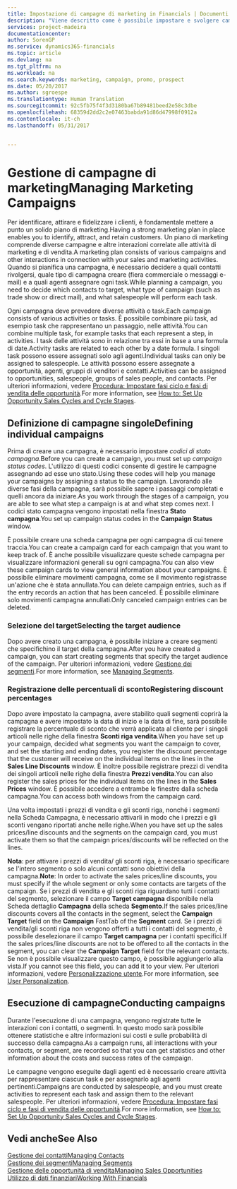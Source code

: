 ```yaml
---
title: Impostazione di campagne di marketing in Financials | Documenti Microsoft
description: "Viene descritto come è possibile impostare e svolgere campagne di marketing in Dynamics 365 for Financials"
services: project-madeira
documentationcenter: 
author: SorenGP
ms.service: dynamics365-financials
ms.topic: article
ms.devlang: na
ms.tgt_pltfrm: na
ms.workload: na
ms.search.keywords: marketing, campaign, promo, prospect
ms.date: 05/20/2017
ms.author: sgroespe
ms.translationtype: Human Translation
ms.sourcegitcommit: 92c5fb75f4f3d3180ba67b89481beed2e58c3dbe
ms.openlocfilehash: 68359d2dd2c2e07463babda91d86d47998f0912a
ms.contentlocale: it-ch
ms.lasthandoff: 05/31/2017


---
```

# <a name="managing-marketing-campaigns"></a><span data-ttu-id="88d5a-103">Gestione di campagne di marketing</span><span class="sxs-lookup"><span data-stu-id="88d5a-103">Managing Marketing Campaigns</span></span>
<span data-ttu-id="88d5a-104">Per identificare, attirare e fidelizzare i clienti, è fondamentale mettere a punto un solido piano di marketing.</span><span class="sxs-lookup"><span data-stu-id="88d5a-104">Having a strong marketing plan in place enables you to identify, attract, and retain customers.</span></span> <span data-ttu-id="88d5a-105">Un piano di marketing comprende diverse campagne e altre interazioni correlate alle attività di marketing e di vendita.</span><span class="sxs-lookup"><span data-stu-id="88d5a-105">A marketing plan consists of various campaigns and other interactions in connection with your sales and marketing activities.</span></span> <span data-ttu-id="88d5a-106">Quando si pianifica una campagna, è necessario decidere a quali contatti rivolgersi, quale tipo di campagna creare (fiera commerciale o messaggi e-mail) e a quali agenti assegnare ogni task.</span><span class="sxs-lookup"><span data-stu-id="88d5a-106">While planning a campaign, you need to decide which contacts to target, what type of campaign (such as trade show or direct mail), and what salespeople will perform each task.</span></span>

<span data-ttu-id="88d5a-107">Ogni campagna deve prevedere diverse attività o task.</span><span class="sxs-lookup"><span data-stu-id="88d5a-107">Each campaign consists of various activities or tasks.</span></span> <span data-ttu-id="88d5a-108">È possibile combinare più task, ad esempio task che rappresentano un passaggio, nelle attività.</span><span class="sxs-lookup"><span data-stu-id="88d5a-108">You can combine multiple task, for example tasks that each represent a step, in activities.</span></span> <span data-ttu-id="88d5a-109">I task delle attività sono in relazione tra essi in base a una formula di date.</span><span class="sxs-lookup"><span data-stu-id="88d5a-109">Activity tasks are related to each other by a date formula.</span></span> <span data-ttu-id="88d5a-110">I singoli task possono essere assegnati solo agli agenti.</span><span class="sxs-lookup"><span data-stu-id="88d5a-110">Individual tasks can only be assigned to salespeople.</span></span> <span data-ttu-id="88d5a-111">Le attività possono essere assegnate a opportunità, agenti, gruppi di venditori e contatti.</span><span class="sxs-lookup"><span data-stu-id="88d5a-111">Activities can be assigned to opportunities, salespeople, groups of sales people, and contacts.</span></span> <span data-ttu-id="88d5a-112">Per ulteriori informazioni, vedere [Procedura: Impostare fasi ciclo e fasi di vendita delle opportunità](marketing-how-setup-opportunity-sales-cycles-stages.md).</span><span class="sxs-lookup"><span data-stu-id="88d5a-112">For more information, see [How to: Set Up Opportunity Sales Cycles and Cycle Stages](marketing-how-setup-opportunity-sales-cycles-stages.md).</span></span>

## <a name="defining-individual-campaigns"></a><span data-ttu-id="88d5a-113">Definizione di campagne singole</span><span class="sxs-lookup"><span data-stu-id="88d5a-113">Defining individual campaigns</span></span>
<span data-ttu-id="88d5a-114">Prima di creare una campagna, è necessario impostare *codici di stato campagna*.</span><span class="sxs-lookup"><span data-stu-id="88d5a-114">Before you can create a campaign, you must set up *campaign status codes*.</span></span> <span data-ttu-id="88d5a-115">L'utilizzo di questi codici consente di gestire le campagne assegnando ad esse uno stato.</span><span class="sxs-lookup"><span data-stu-id="88d5a-115">Using these codes will help you manage your campaigns by assigning a status to the campaign.</span></span> <span data-ttu-id="88d5a-116">Lavorando alle diverse fasi della campagna, sarà possibile sapere i passaggi completati e quelli ancora da iniziare.</span><span class="sxs-lookup"><span data-stu-id="88d5a-116">As you work through the stages of a campaign, you are able to see what step a campaign is at and what step comes next.</span></span> <span data-ttu-id="88d5a-117">I codici stato campagna vengono impostati nella finestra **Stato campagna**.</span><span class="sxs-lookup"><span data-stu-id="88d5a-117">You set up campaign status codes in the **Campaign Status** window.</span></span>

<span data-ttu-id="88d5a-118">È possibile creare una scheda campagna per ogni campagna di cui tenere traccia.</span><span class="sxs-lookup"><span data-stu-id="88d5a-118">You can create a campaign card for each campaign that you want to keep track of.</span></span> <span data-ttu-id="88d5a-119">È anche possibile visualizzare queste schede campagna per visualizzare informazioni generali su ogni campagna.</span><span class="sxs-lookup"><span data-stu-id="88d5a-119">You can also view these campaign cards to view general information about your campaigns.</span></span>
<span data-ttu-id="88d5a-120">È possibile eliminare movimenti campagna, come se il movimento registrasse un'azione che è stata annullata.</span><span class="sxs-lookup"><span data-stu-id="88d5a-120">You can delete campaign entries, such as if the entry records an action that has been canceled.</span></span> <span data-ttu-id="88d5a-121">È possibile eliminare solo movimenti campagna annullati.</span><span class="sxs-lookup"><span data-stu-id="88d5a-121">Only canceled campaign entries can be deleted.</span></span>

### <a name="selecting-the-target-audience"></a><span data-ttu-id="88d5a-122">Selezione del target</span><span class="sxs-lookup"><span data-stu-id="88d5a-122">Selecting the target audience</span></span>
<span data-ttu-id="88d5a-123">Dopo avere creato una campagna, è possibile iniziare a creare segmenti che specifichino il target della campagna.</span><span class="sxs-lookup"><span data-stu-id="88d5a-123">After you have created a campaign, you can start creating segments that specify the target audience of the campaign.</span></span> <span data-ttu-id="88d5a-124">Per ulteriori informazioni, vedere [Gestione dei segmenti](marketing-segments.md).</span><span class="sxs-lookup"><span data-stu-id="88d5a-124">For more information, see [Managing Segments](marketing-segments.md).</span></span>

### <a name="registering-discount-percentages"></a><span data-ttu-id="88d5a-125">Registrazione delle percentuali di sconto</span><span class="sxs-lookup"><span data-stu-id="88d5a-125">Registering discount percentages</span></span>
<span data-ttu-id="88d5a-126">Dopo avere impostato la campagna, avere stabilito quali segmenti coprirà la campagna e avere impostato la data di inizio e la data di fine, sarà possibile registrare la percentuale di sconto che verrà applicata al cliente per i singoli articoli nelle righe della finestra **Sconti riga vendita**.</span><span class="sxs-lookup"><span data-stu-id="88d5a-126">When you have set up your campaign, decided what segments you want the campaign to cover, and set the starting and ending dates, you register the discount percentage that the customer will receive on the individual items on the lines in the **Sales Line Discounts** window.</span></span> <span data-ttu-id="88d5a-127">È inoltre possibile registrare prezzi di vendita dei singoli articoli nelle righe della finestra **Prezzi vendita**.</span><span class="sxs-lookup"><span data-stu-id="88d5a-127">You can also register the sales prices for the individual items on the lines in the **Sales Prices** window.</span></span> <span data-ttu-id="88d5a-128">È possibile accedere a entrambe le finestre dalla scheda campagna.</span><span class="sxs-lookup"><span data-stu-id="88d5a-128">You can access both windows from the campaign card.</span></span>

 <span data-ttu-id="88d5a-129">Una volta impostati i prezzi di vendita e gli sconti riga, nonché i segmenti nella Scheda Campagna, è necessario attivarli in modo che i prezzi e gli sconti vengano riportati anche nelle righe.</span><span class="sxs-lookup"><span data-stu-id="88d5a-129">When you have set up the sales prices/line discounts and the segments on the campaign card, you must activate them so that the campaign prices/discounts will be reflected on the lines.</span></span>

<span data-ttu-id="88d5a-130">**Nota**: per attivare i prezzi di vendita/ gli sconti riga, è necessario specificare se l'intero segmento o solo alcuni contatti sono obiettivi della campagna.</span><span class="sxs-lookup"><span data-stu-id="88d5a-130">**Note**: In order to activate the sales prices/line discounts, you must specify if the whole segment or only some contacts are targets of the campaign.</span></span> <span data-ttu-id="88d5a-131">Se i prezzi di vendita e gli sconti riga riguardano tutti i contatti del segmento, selezionare il campo **Target campagna** disponibile nella Scheda dettaglio **Campagna** della scheda **Segmento**.</span><span class="sxs-lookup"><span data-stu-id="88d5a-131">If the sales prices/line discounts covers all the contacts in the segment, select the **Campaign Target** field on the **Campaign** FastTab of the **Segment** card.</span></span>
<span data-ttu-id="88d5a-132">Se i prezzi di vendita/gli sconti riga non vengono offerti a tutti i contatti del segmento, è possibile deselezionare il campo **Target campagna** per i contatti specifici.</span><span class="sxs-lookup"><span data-stu-id="88d5a-132">If the sales prices/line discounts are not to be offered to all the contacts in the segment, you can clear the **Campaign Target** field for the relevant contacts.</span></span> <span data-ttu-id="88d5a-133">Se non è possibile visualizzare questo campo, è possibile aggiungerlo alla vista.</span><span class="sxs-lookup"><span data-stu-id="88d5a-133">If you cannot see this field, you can add it to your view.</span></span> <span data-ttu-id="88d5a-134">Per ulteriori informazioni, vedere [Personalizzazione utente](ui-user-personalization.md).</span><span class="sxs-lookup"><span data-stu-id="88d5a-134">For more information, see [User Personalization](ui-user-personalization.md).</span></span>

## <a name="conducting-campaigns"></a><span data-ttu-id="88d5a-135">Esecuzione di campagne</span><span class="sxs-lookup"><span data-stu-id="88d5a-135">Conducting campaigns</span></span>
<span data-ttu-id="88d5a-136">Durante l'esecuzione di una campagna, vengono registrate tutte le interazioni con i contatti, o segmenti. In questo modo sarà possibile ottenere statistiche e altre informazioni sui costi e sulle probabilità di successo della campagna.</span><span class="sxs-lookup"><span data-stu-id="88d5a-136">As a campaign runs, all interactions with your contacts, or segment, are recorded so that you can get statistics and other information about the costs and success rates of the campaign.</span></span>

<span data-ttu-id="88d5a-137">Le campagne vengono eseguite dagli agenti ed è necessario creare attività per rappresentare ciascun task e per assegnarlo agli agenti pertinenti.</span><span class="sxs-lookup"><span data-stu-id="88d5a-137">Campaigns are conducted by salespeople, and you must create activities to represent each task and assign them to the relevant salespeople.</span></span> <span data-ttu-id="88d5a-138">Per ulteriori informazioni, vedere [Procedura: Impostare fasi ciclo e fasi di vendita delle opportunità](marketing-how-setup-opportunity-sales-cycles-stages.md).</span><span class="sxs-lookup"><span data-stu-id="88d5a-138">For more information, see [How to: Set Up Opportunity Sales Cycles and Cycle Stages](marketing-how-setup-opportunity-sales-cycles-stages.md).</span></span>

## <a name="see-also"></a><span data-ttu-id="88d5a-139">Vedi anche</span><span class="sxs-lookup"><span data-stu-id="88d5a-139">See Also</span></span>
[<span data-ttu-id="88d5a-140">Gestione dei contatti</span><span class="sxs-lookup"><span data-stu-id="88d5a-140">Managing Contacts</span></span>](marketing-contacts.md)  
[<span data-ttu-id="88d5a-141">Gestione dei segmenti</span><span class="sxs-lookup"><span data-stu-id="88d5a-141">Managing Segments</span></span>](marketing-segments.md)  
[<span data-ttu-id="88d5a-142">Gestione delle opportunità di vendita</span><span class="sxs-lookup"><span data-stu-id="88d5a-142">Managing Sales Opportunities</span></span>](marketing-manage-sales-opportunities.md)  
[<span data-ttu-id="88d5a-143">Utilizzo di dati finanziari</span><span class="sxs-lookup"><span data-stu-id="88d5a-143">Working With Financials</span></span>](ui-work-product.md)  

